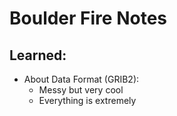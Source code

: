 # **Boulder Fire Notes**
## Learned:
* About Data Format (GRIB2):
	* Messy but very cool
	* Everything is extremely 


